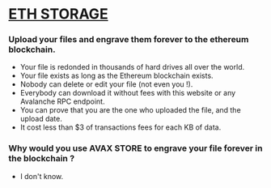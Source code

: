 # [ETH STORAGE](https://avax-store.com)

### Upload your files and engrave them forever to the ethereum blockchain.


- Your file is redonded in thousands of hard drives all over the world.
- Your file exists as long as the Ethereum blockchain exists.
- Nobody can delete or edit your file (not even you !).
- Everybody can download it without fees with this website or any Avalanche RPC endpoint.
- You can prove that you are the one who uploaded the file, and the upload date.
- It cost less than $3 of transactions fees for each KB of data.


### Why would you use AVAX STORE to engrave your file forever in the blockchain ?

- I don't know.